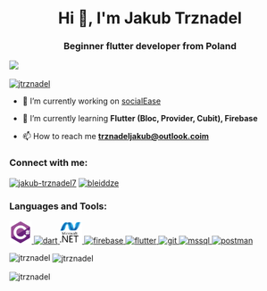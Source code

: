 <h1 align="center">Hi 👋, I'm Jakub Trznadel</h1>
<h3 align="center">Beginner flutter developer from Poland</h3>

![](https://img.shields.io/static/v1?label=Profile+views&message=2137&color=blue)

<p align="left"> <a href="https://github.com/ryo-ma/github-profile-trophy"><img src="https://github-profile-trophy.vercel.app/?username=jtrznadel" alt="jtrznadel" /></a> </p>

- 🔭 I’m currently working on [socialEase](https://github.com/jtrznadel/socialease-app)

- 🌱 I’m currently learning **Flutter (Bloc, Provider, Cubit), Firebase**

- 📫 How to reach me **trznadeljakub@outlook.coim**

<h3 align="left">Connect with me:</h3>
<p align="left">
<a href="https://linkedin.com/in/jakub-trznadel7" target="blank"><img align="center" src="https://raw.githubusercontent.com/rahuldkjain/github-profile-readme-generator/master/src/images/icons/Social/linked-in-alt.svg" alt="jakub-trznadel7" height="30" width="40" /></a>
<a href="https://instagram.com/bleiddze" target="blank"><img align="center" src="https://raw.githubusercontent.com/rahuldkjain/github-profile-readme-generator/master/src/images/icons/Social/instagram.svg" alt="bleiddze" height="30" width="40" /></a>
</p>

<h3 align="left">Languages and Tools:</h3>
<p align="left"> <a href="https://www.w3schools.com/cs/" target="_blank" rel="noreferrer"> <img src="https://raw.githubusercontent.com/devicons/devicon/master/icons/csharp/csharp-original.svg" alt="csharp" width="40" height="40"/> </a> <a href="https://dart.dev" target="_blank" rel="noreferrer"> <img src="https://www.vectorlogo.zone/logos/dartlang/dartlang-icon.svg" alt="dart" width="40" height="40"/> </a> <a href="https://dotnet.microsoft.com/" target="_blank" rel="noreferrer"> <img src="https://raw.githubusercontent.com/devicons/devicon/master/icons/dot-net/dot-net-original-wordmark.svg" alt="dotnet" width="40" height="40"/> </a> <a href="https://firebase.google.com/" target="_blank" rel="noreferrer"> <img src="https://www.vectorlogo.zone/logos/firebase/firebase-icon.svg" alt="firebase" width="40" height="40"/> </a> <a href="https://flutter.dev" target="_blank" rel="noreferrer"> <img src="https://www.vectorlogo.zone/logos/flutterio/flutterio-icon.svg" alt="flutter" width="40" height="40"/> </a> <a href="https://git-scm.com/" target="_blank" rel="noreferrer"> <img src="https://www.vectorlogo.zone/logos/git-scm/git-scm-icon.svg" alt="git" width="40" height="40"/> </a> <a href="https://www.microsoft.com/en-us/sql-server" target="_blank" rel="noreferrer"> <img src="https://www.svgrepo.com/show/303229/microsoft-sql-server-logo.svg" alt="mssql" width="40" height="40"/> </a> <a href="https://postman.com" target="_blank" rel="noreferrer"> <img src="https://www.vectorlogo.zone/logos/getpostman/getpostman-icon.svg" alt="postman" width="40" height="40"/> </a> </p>

<p><img align="left" src="https://github-readme-stats.vercel.app/api/top-langs?username=jtrznadel&show_icons=true&locale=en&layout=compact" alt="jtrznadel" /></p>

<p>&nbsp;<img align="center" src="https://github-readme-stats.vercel.app/api?username=jtrznadel&show_icons=true&locale=en" alt="jtrznadel" /></p>

<p><img align="center" src="https://github-readme-streak-stats.herokuapp.com/?user=jtrznadel&" alt="jtrznadel" /></p>
